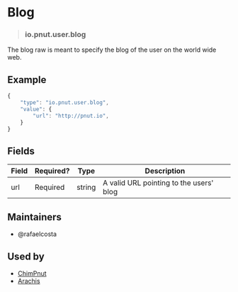 <!-- give your raw a title -->
# Blog

<!-- specify the "type" for your raw -->
> ### io.pnut.user.blog

<!-- provide a description of what your raw represents -->
The blog raw is meant to specify the blog of the user on the world wide web.

<!-- provide at least one example of what your raw might look like in the wild -->
## Example

~~~ js
{
    "type": "io.pnut.user.blog",
    "value": {
        "url": "http://pnut.io",
    }
}
~~~

<!-- provide a complete description of the fields in the "value" object for your raw -->
## Fields

| Field         | Required? | Type   | Description                                    |
| -----         | --------- | ----   | -----------                                    |
| url           | Required  | string | A valid URL pointing to the users' blog        |

<!-- provide a way to contact you -->
## Maintainers
* @rafaelcosta

<!-- provide references to compatible apps / service -->
## Used by
* [ChimPnut](https://itunes.apple.com/us/app/chimpnut-microblog-pm-chat/id1198300163?mt=8)
* [Arachis](https://itunes.apple.com/br/app/arachis/id1200781062?mt=8)